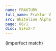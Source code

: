 ```yaml
---
name: FRAKTURV
full_name: Fraktur V
src: Whiteline Alpha
page: 66/1
disc: SiFoX-7
---
```

(imperfect match)

